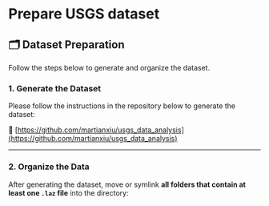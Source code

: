 # Prepare USGS dataset

## 🗂 Dataset Preparation

Follow the steps below to generate and organize the dataset.

### 1. Generate the Dataset

Please follow the instructions in the repository below to generate the dataset:

🔗 [https://github.com/martianxiu/usgs_data_analysis](https://github.com/martianxiu/usgs_data_analysis)

---

### 2. Organize the Data

After generating the dataset, move or symlink **all folders that contain at least one `.laz` file** into the directory:



